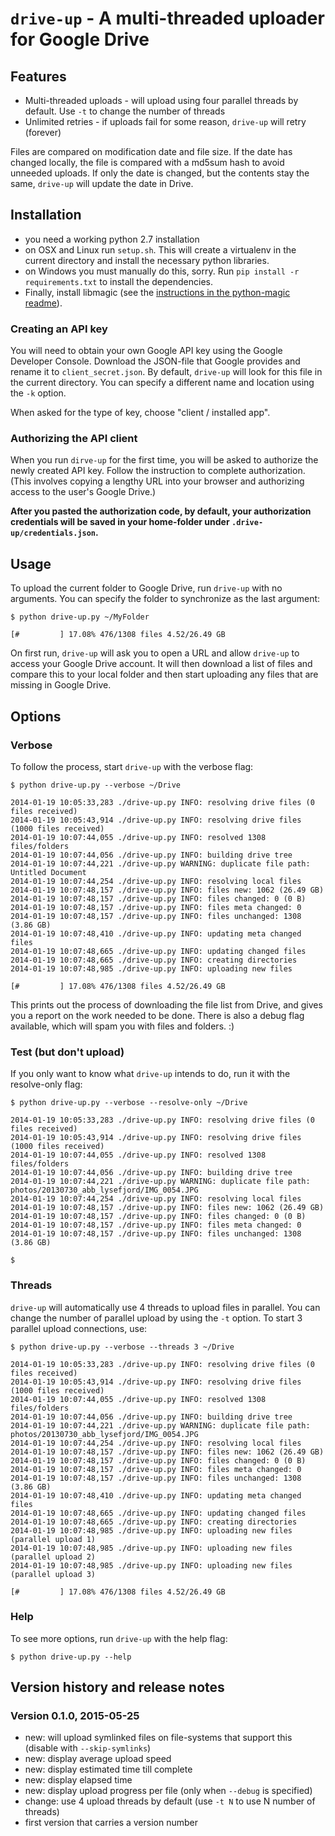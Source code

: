 `drive-up` - A multi-threaded uploader for Google Drive
=======================================================

Features
--------

* Multi-threaded uploads - will upload using four parallel threads by default. Use `-t` to change the number of threads
* Unlimited retries - if uploads fail for some reason, `drive-up` will retry (forever)

Files are compared on modification date and file size. If the date has changed locally, the file is
compared with a md5sum hash to avoid unneeded uploads. If only the date is changed, but the contents
stay the same, `drive-up` will update the date in Drive.

Installation
------------

* you need a working python 2.7 installation
* on OSX and Linux run `setup.sh`. This will create a virtualenv in the current directory and install the necessary python libraries.
* on Windows you must manually do this, sorry. Run `pip install -r requirements.txt` to install the dependencies.
* Finally, install libmagic (see the [instructions in the python-magic readme](https://github.com/ahupp/python-magic#dependencies)).

### Creating an API key

You will need to obtain your own Google API key using the Google Developer Console. Download the JSON-file that
Google provides and rename it to `client_secret.json`. By default, `drive-up` will look for this file in the current
directory. You can specify a different name and location using the `-k` option.

When asked for the type of key, choose "client / installed app".

### Authorizing the API client

When you run `dirve-up` for the first time, you will be asked to authorize the newly created API key. Follow the instruction
 to complete authorization. (This involves copying a lengthy URL into your browser and authorizing access to the user's
 Google Drive.)

**After you pasted the authorization code, by default, your authorization credentials will be saved in
your home-folder under `.drive-up/credentials.json`.**


Usage
-----

To upload the current folder to Google Drive, run `drive-up` with no arguments. You can specify the folder to synchronize as the last argument:

```
$ python drive-up.py ~/MyFolder

[#         ] 17.08% 476/1308 files 4.52/26.49 GB
```

On first run, `drive-up` will ask you to open a URL and allow `drive-up` to access your Google Drive account.
It will then download a list of files and compare this to your local folder and then start uploading any files
that are missing in Google Drive.

## Options

### Verbose

To follow the process, start `drive-up` with the verbose flag:

```
$ python drive-up.py --verbose ~/Drive

2014-01-19 10:05:33,283 ./drive-up.py INFO: resolving drive files (0 files received)
2014-01-19 10:05:43,914 ./drive-up.py INFO: resolving drive files (1000 files received)
2014-01-19 10:07:44,055 ./drive-up.py INFO: resolved 1308 files/folders
2014-01-19 10:07:44,056 ./drive-up.py INFO: building drive tree
2014-01-19 10:07:44,221 ./drive-up.py WARNING: duplicate file path: Untitled Document
2014-01-19 10:07:44,254 ./drive-up.py INFO: resolving local files
2014-01-19 10:07:48,157 ./drive-up.py INFO: files new: 1062 (26.49 GB)
2014-01-19 10:07:48,157 ./drive-up.py INFO: files changed: 0 (0 B)
2014-01-19 10:07:48,157 ./drive-up.py INFO: files meta changed: 0
2014-01-19 10:07:48,157 ./drive-up.py INFO: files unchanged: 1308 (3.86 GB)
2014-01-19 10:07:48,410 ./drive-up.py INFO: updating meta changed files
2014-01-19 10:07:48,665 ./drive-up.py INFO: updating changed files
2014-01-19 10:07:48,665 ./drive-up.py INFO: creating directories
2014-01-19 10:07:48,985 ./drive-up.py INFO: uploading new files

[#         ] 17.08% 476/1308 files 4.52/26.49 GB
```

This prints out the process of downloading the file list from Drive, and gives you a report on the work needed to be done.
There is also a debug flag available, which will spam you with files and folders. :)

### Test (but don't upload)

If you only want to know what `drive-up` intends to do, run it with the resolve-only flag:

```
$ python drive-up.py --verbose --resolve-only ~/Drive

2014-01-19 10:05:33,283 ./drive-up.py INFO: resolving drive files (0 files received)
2014-01-19 10:05:43,914 ./drive-up.py INFO: resolving drive files (1000 files received)
2014-01-19 10:07:44,055 ./drive-up.py INFO: resolved 1308 files/folders
2014-01-19 10:07:44,056 ./drive-up.py INFO: building drive tree
2014-01-19 10:07:44,221 ./drive-up.py WARNING: duplicate file path: photos/20130730_abb_lysefjord/IMG_0054.JPG
2014-01-19 10:07:44,254 ./drive-up.py INFO: resolving local files
2014-01-19 10:07:48,157 ./drive-up.py INFO: files new: 1062 (26.49 GB)
2014-01-19 10:07:48,157 ./drive-up.py INFO: files changed: 0 (0 B)
2014-01-19 10:07:48,157 ./drive-up.py INFO: files meta changed: 0
2014-01-19 10:07:48,157 ./drive-up.py INFO: files unchanged: 1308 (3.86 GB)

$
```

### Threads

`drive-up` will automatically use 4 threads to upload files in parallel. You can change the number of parallel
 upload by using the `-t` option. To start 3 parallel upload connections, use:

```
$ python drive-up.py --verbose --threads 3 ~/Drive

2014-01-19 10:05:33,283 ./drive-up.py INFO: resolving drive files (0 files received)
2014-01-19 10:05:43,914 ./drive-up.py INFO: resolving drive files (1000 files received)
2014-01-19 10:07:44,055 ./drive-up.py INFO: resolved 1308 files/folders
2014-01-19 10:07:44,056 ./drive-up.py INFO: building drive tree
2014-01-19 10:07:44,221 ./drive-up.py WARNING: duplicate file path: photos/20130730_abb_lysefjord/IMG_0054.JPG
2014-01-19 10:07:44,254 ./drive-up.py INFO: resolving local files
2014-01-19 10:07:48,157 ./drive-up.py INFO: files new: 1062 (26.49 GB)
2014-01-19 10:07:48,157 ./drive-up.py INFO: files changed: 0 (0 B)
2014-01-19 10:07:48,157 ./drive-up.py INFO: files meta changed: 0
2014-01-19 10:07:48,157 ./drive-up.py INFO: files unchanged: 1308 (3.86 GB)
2014-01-19 10:07:48,410 ./drive-up.py INFO: updating meta changed files
2014-01-19 10:07:48,665 ./drive-up.py INFO: updating changed files
2014-01-19 10:07:48,665 ./drive-up.py INFO: creating directories
2014-01-19 10:07:48,985 ./drive-up.py INFO: uploading new files (parallel upload 1)
2014-01-19 10:07:48,985 ./drive-up.py INFO: uploading new files (parallel upload 2)
2014-01-19 10:07:48,985 ./drive-up.py INFO: uploading new files (parallel upload 3)

[#         ] 17.08% 476/1308 files 4.52/26.49 GB
```

### Help

To see more options, run `drive-up` with the help flag:

```
$ python drive-up.py --help
```

## Version history and release notes

### Version 0.1.0, 2015-05-25

- new: will upload symlinked files on file-systems that support this (disable with `--skip-symlinks`)
- new: display average upload speed
- new: display estimated time till complete
- new: display elapsed time
- new: display upload progress per file (only when `--debug` is specified)
- change: use 4 upload threads by default (use `-t N` to use N number of threads)
- first version that carries a version number
